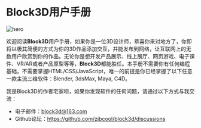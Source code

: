 # Block3D用户手册

![hero](https://cdn.zjbku.com/doc-hero-720.jpg)

欢迎阅读**Block3D**用户手册，如果你是一位3D设计师，恭喜你来对地方了，你即将以极其简便的方式为你的3D作品添加交互，并能发布到网络，让互联网上的无数用户欣赏到你的作品。无论你是想开发产品展示、线上展厅、网页游戏、电子课件、VR/AR或者产品原型等等，**Block3D**都能胜任。本手册不需要你有任何编程基础，不需要掌握HTML/CSS/JavaScript，唯一的前提是你已经掌握了以下任意一款主流三维软件：Blender, 3dsMax, Maya, C4D。

我是Block3D的作者宅家呗，如果你发现软件的任何问题，请通过以下方式与我交流：

- 电子邮件：block3d@163.com
- Github论坛：<https://github.com/zjbcool/block3d/discussions>

